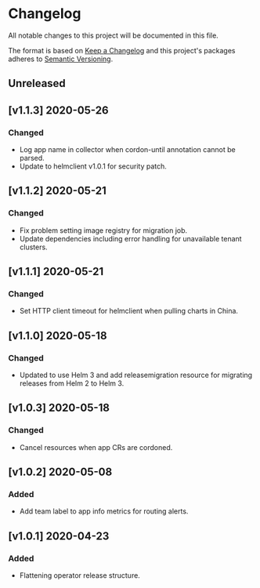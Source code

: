 # Changelog

All notable changes to this project will be documented in this file.

The format is based on [Keep a Changelog](http://keepachangelog.com/en/1.0.0/)
and this project's packages adheres to [Semantic Versioning](http://semver.org/spec/v2.0.0.html).

## Unreleased

## [v1.1.3] 2020-05-26

### Changed

- Log app name in collector when cordon-until annotation cannot be parsed.
- Update to helmclient v1.0.1 for security patch.

## [v1.1.2] 2020-05-21

### Changed

- Fix problem setting image registry for migration job.
- Update dependencies including error handling for unavailable tenant clusters.

## [v1.1.1] 2020-05-21

### Changed

- Set HTTP client timeout for helmclient when pulling charts in China.

## [v1.1.0] 2020-05-18

### Changed

- Updated to use Helm 3 and add releasemigration resource for migrating releases
from Helm 2 to Helm 3.

## [v1.0.3] 2020-05-18

### Changed

- Cancel resources when app CRs are cordoned.

## [v1.0.2] 2020-05-08

### Added

- Add team label to app info metrics for routing alerts.

## [v1.0.1] 2020-04-23

### Added

- Flattening operator release structure.

[Unreleased]: https://github.com/giantswarm/app-operator/compare/v1.1.3..HEAD

[1.1.3]: https://github.com/giantswarm/app-operator/compare/v1.1.2..v1.1.3
[1.1.2]: https://github.com/giantswarm/app-operator/compare/v1.1.1..v1.1.2
[1.1.1]: https://github.com/giantswarm/app-operator/compare/v1.1.0..v1.1.1
[1.1.0]: https://github.com/giantswarm/app-operator/compare/v1.0.3..v1.1.0
[1.0.3]: https://github.com/giantswarm/app-operator/compare/v1.0.2..v1.0.3
[1.0.2]: https://github.com/giantswarm/app-operator/compare/v1.0.1..v1.0.2
[1.0.1]: https://github.com/giantswarm/app-operator/releases/tag/v1.0.1
